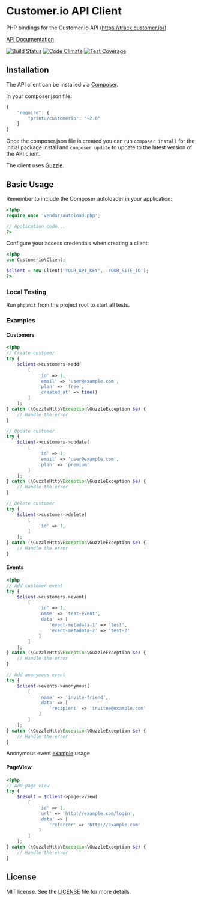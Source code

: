 # Customer.io API Client

PHP bindings for the Customer.io API (https://track.customer.io/).

[API Documentation](http://customer.io/docs/api/rest.html)

[![Build Status](https://travis-ci.org/printu/customerio.svg?branch=master)](https://travis-ci.org/printu/customerio)
[![Code Climate](https://codeclimate.com/github/printu/customerio/badges/gpa.svg)](https://codeclimate.com/github/printu/customerio)
[![Test Coverage](https://codeclimate.com/github/printu/customerio/badges/coverage.svg)](https://codeclimate.com/github/printu/customerio/coverage)

## Installation

The API client can be installed via [Composer](https://github.com/composer/composer).

In your composer.json file:

```js
{
    "require": {
        "printu/customerio": "~2.0"
    }
}
```

Once the composer.json file is created you can run `composer install` for the initial package install and `composer update` to update to the latest version of the API client.

The client uses [Guzzle](http://docs.guzzlephp.org/en/stable/).

## Basic Usage

Remember to include the Composer autoloader in your application:

```php
<?php
require_once 'vendor/autoload.php';

// Application code...
?>
```

Configure your access credentials when creating a client:

```php
<?php
use Customerio\Client;

$client = new Client('YOUR_API_KEY', 'YOUR_SITE_ID');
?>
```

### Local Testing

Run `phpunit` from the project root to start all tests.

### Examples

#### Customers

```php
<?php
// Create customer
try {
    $client->customers->add(
        [
            'id' => 1,
            'email' => 'user@example.com',
            'plan' => 'free',
            'created_at' => time()
        ]
    );
} catch (\GuzzleHttp\Exception\GuzzleException $e) {
    // Handle the error
}

// Update customer
try {
    $client->customers->update(
        [
            'id' => 1,
            'email' => 'user@example.com',
            'plan' => 'premium'
        ]
    );
} catch (\GuzzleHttp\Exception\GuzzleException $e) {
    // Handle the error   
}

// Delete customer
try {
    $client->customer->delete(
        [
            'id' => 1,
        ]
    );
} catch (\GuzzleHttp\Exception\GuzzleException $e) {
    // Handle the error   
}
```

#### Events

```php
<?php
// Add customer event
try {
    $client->customers->event(
        [
            'id' => 1,
            'name' => 'test-event',
            'data' => [
                'event-metadata-1' => 'test',
                'event-metadata-2' => 'test-2'
            ]
        ]
    );
} catch (\GuzzleHttp\Exception\GuzzleException $e) {
    // Handle the error
}

// Add anonymous event
try {
    $client->events->anonymous(
        [
            'name' => 'invite-friend',
            'data' => [
                'recipient' => 'invitee@example.com'
            ]
        ]
    );
} catch (\GuzzleHttp\Exception\GuzzleException $e) {
    // Handle the error
}
```

Anonymous event [example](http://customer.io/docs/invitation-emails.html) usage.

#### PageView

```php
<?php
// Add page view
try {
    $result = $client->page->view(
        [
            'id' => 1,
            'url' => 'http://example.com/login',
            'data' => [
                'referrer' => 'http://example.com'
            ]
        ]
    );
} catch (\GuzzleHttp\Exception\GuzzleException $e) {
    // Handle the error
}
```

## License

MIT license. See the [LICENSE](LICENSE) file for more details.